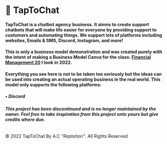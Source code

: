 <h1><b>🤖 TapToChat</b></h1>

<h4>TapToChat is a chatbot agency business. It aimns to create support chatbots that will make life easier for everyone by providing support to customers and automating things. We support lots of platforms including websites, Emails & SMS, Discord, Instagram, and more!</h4>

<h4>This is only a business model demonstration and was created purely with the intent of making a Business Model Canva for the class: <u>Financial Management 20</u> I took in 2022.</h4>

<h4>Everything you see here is not to be taken too seriously but the ideas can be used into creating an actual operating business in the real world. This model only supports the following platforms:</h4>
<h5>• Discord</h5>

<h4><i>This project has been discontinued and is no longer maintained by the owner. Feel free to take inspiration from this project onto yours but give credits where due.</i></h4><br>

<footer>© 2022 TapToChat By A.C <i>"Reptetion"</i>. All Rights Reserved</footer>